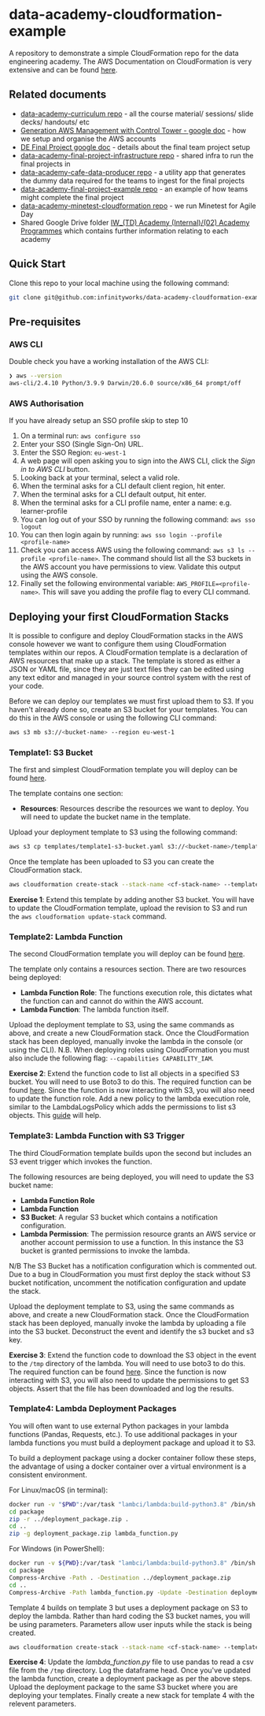 # data-academy-cloudformation-example

A repository to demonstrate a simple CloudFormation repo for the data engineering academy. The AWS Documentation on CloudFormation is very extensive and can be found [here](https://docs.aws.amazon.com/AWSCloudFormation/latest/UserGuide/Welcome.html).

## Related documents

- [data-academy-curriculum repo](https://github.com/infinityworks/data-academy-curriculum) - all the course material/ sessions/ slide decks/ handouts/ etc
- [Generation AWS Management with Control Tower - google doc](https://docs.google.com/document/d/10xv8hl_bPzx8r6rQPt6p9NLYt_9zNHkk1ixdVhKyDXY/edit#heading=h.vxoa2rmlwyzp) - how we setup and organise the AWS accounts
- [DE Final Project google doc](https://docs.google.com/document/d/1GQ6avVo6iwYYs3LC7qPPmIIszPKaMyenuO8VvMjk2yM/edit#) - details about the final team project setup
- [data-academy-final-project-infrastructure repo](https://github.com/infinityworks/data-academy-final-project-infrastructure) - shared infra to run the final projects in
- [data-academy-cafe-data-producer repo](https://github.com/infinityworks/data-academy-cafe-data-producer) - a utility app that generates the dummy data required for the teams to ingest for the final projects
- [data-academy-final-project-example repo](https://github.com/infinityworks/data-academy-final-project-example) - an example of how teams might complete the final project
- [data-academy-minetest-cloudformation repo](https://github.com/infinityworks/data-academy-minetest-cloudformation) - we run Minetest for Agile Day
- Shared Google Drive folder [IW_(TD) Academy (Internal)/(02) Academy Programmes](https://drive.google.com/drive/u/0/folders/1fuDu33h6w7a6xFhRZvEIQ8zAsf7bHV1X) which contains further information relating to each academy

## Quick Start

Clone this repo to your local machine using the following command:

```sh
git clone git@github.com:infinityworks/data-academy-cloudformation-example.git
```

## Pre-requisites

### AWS CLI

Double check you have a working installation of the AWS CLI:

```sh
❯ aws --version
aws-cli/2.4.10 Python/3.9.9 Darwin/20.6.0 source/x86_64 prompt/off
```

### AWS Authorisation

If you have already setup an SSO profile skip to step 10

1. On a terminal run: `aws configure sso`
2. Enter your SSO (Single Sign-On) URL.
3. Enter the SSO Region: `eu-west-1`
4. A web page will open asking you to sign into the AWS CLI, click the *Sign in to AWS CLI* button.
5. Looking back at your terminal, select a valid role.
6. When the terminal asks for a CLI default client region, hit enter.
7. When the terminal asks for a CLI default output, hit enter.
8. When the terminal asks for a CLI profile name, enter a name: e.g. learner-profile
9. You can log out of your SSO by running the following command: `aws sso logout`
10. You can then login again by running: `aws sso login --profile <profile-name>`
11. Check you can access AWS using the following command: `aws s3 ls --profile <profile-name>`. The command should list all the S3 buckets in the AWS account you have permissions to view. Validate this output using the AWS console.
12. Finally set the following environmental variable: `AWS_PROFILE=<profile-name>`. This will save you adding the profile flag to every CLI command.

## Deploying your first CloudFormation Stacks

It is possible to configure and deploy CloudFormation stacks in the AWS console however we want to configure them using CloudFormation templates within our repos. A CloudFormation template is a declaration of AWS resources that make up a stack. The template is stored as either a JSON or YAML file, since they are just text files they can be edited using any text editor and managed in your source control system with the rest of your code.

Before we can deploy our templates we must first upload them to S3. If you haven't already done so, create an S3 bucket for your templates. You can do this in the AWS console or using the following CLI command:

```sh
aws s3 mb s3://<bucket-name> --region eu-west-1
```

### Template1: S3 Bucket

The first and simplest CloudFormation template you will deploy can be found [here](templates/template1-s3-bucket.yaml).

The template contains one section:

- **Resources**: Resources describe the resources we want to deploy. You will need to update the bucket name in the template.

Upload your deployment template to S3 using the following command:

```sh
aws s3 cp templates/template1-s3-bucket.yaml s3://<bucket-name>/templates/template1-s3-bucket.yaml
```

Once the template has been uploaded to S3 you can create the CloudFormation stack.

```sh
aws cloudformation create-stack --stack-name <cf-stack-name> --template-url https://<bucket-name>.s3.eu-west-1.amazonaws.com/templates/template1-s3-bucket.yaml --region eu-west-1
```

**Exercise 1**: Extend this template by adding another S3 bucket. You will have to update the CloudFormation template, upload the revision to S3 and run the `aws cloudformation update-stack` command.

### Template2: Lambda Function

The second CloudFormation template you will deploy can be found [here](templates/template2-lambda.yaml).

The template only contains a resources section. There are two resources being deployed:

- **Lambda Function Role**: The functions execution role, this dictates what the function can and cannot do within the AWS account.
- **Lambda Function**: The lambda function itself.

Upload the deployment template to S3, using the same commands as above, and create a new CloudFormation stack. Once the CloudFormation stack has been deployed, manually invoke the lambda in the console (or using the CLI). N.B. When deploying roles using CloudFormation you must also include the following flag: `--capabilities CAPABILITY_IAM`.

**Exercise 2**: Extend the function code to list all objects in a specified S3 bucket. You will need to use Boto3 to do this. The required function can be found [here](https://boto3.amazonaws.com/v1/documentation/api/latest/reference/services/s3.html#S3.Client.list_objects). Since the function is now interacting with S3, you will also need to update the function role. Add a new policy to the lambda execution role, similar to the LambdaLogsPolicy which adds the permissions to list s3 objects. This [guide](https://aws.amazon.com/premiumsupport/knowledge-center/lambda-execution-role-s3-bucket/) will help.

### Template3: Lambda Function with S3 Trigger

The third CloudFormation template builds upon the second but includes an S3 event trigger which invokes the function.

The following resources are being deployed, you will need to update the S3 bucket name:

- **Lambda Function Role**
- **Lambda Function**
- **S3 Bucket**: A regular S3 bucket which contains a notification configuration.
- **Lambda Permission**: The permission resource grants an AWS service or another account permission to use a function. In this instance the S3 bucket is granted permissions to invoke the lambda.

N/B The S3 Bucket has a notification configuration which is commented out. Due to a bug in CloudFormation you must first deploy the stack without S3 bucket notification, uncomment the notification configuration and update the stack.

Upload the deployment template to S3, using the same commands as above, and create a new CloudFormation stack. Once the CloudFormation stack has been deployed, manually invoke the lambda by uploading a file into the S3 bucket. Deconstruct the event and identify the s3 bucket and s3 key.

**Exercise 3**: Extend the function code to download the S3 object in the event to the `/tmp` directory of the lambda. You will need to use boto3 to do this. The required function can be found [here](https://boto3.amazonaws.com/v1/documentation/api/latest/reference/services/s3.html#S3.Client.download_file). Since the function is now interacting with S3, you will also need to update the permissions to get S3 objects. Assert that the file has been downloaded and log the results.

### Template4: Lambda Deployment Packages

You will often want to use external Python packages in your lambda functions (Pandas, Requests, etc.). To use additional packages in your lambda functions you must build a deployment package and upload it to S3.

To build a deployment package using a docker container follow these steps, the advantage of using a docker container over a virtual environment is a consistent environment.

For Linux/macOS (in terminal):

```sh
docker run -v "$PWD":/var/task "lambci/lambda:build-python3.8" /bin/sh -c "pip install -r requirements.txt -t package/; exit"
cd package
zip -r ../deployment_package.zip .
cd ..
zip -g deployment_package.zip lambda_function.py
```

For Windows (in PowerShell):

```sh
docker run -v ${PWD}:/var/task "lambci/lambda:build-python3.8" /bin/sh -c "pip install -r requirements.txt -t package/; exit"
cd package
Compress-Archive -Path . -Destination ../deployment_package.zip
cd ..
Compress-Archive -Path lambda_function.py -Update -Destination deployment_package.zip
```

Template 4 builds on template 3 but uses a deployment package on S3 to deploy the lambda. Rather than hard coding the S3 bucket names, you will be using parameters. Parameters allow user inputs while the stack is being created.

```sh
aws cloudformation create-stack --stack-name <cf-stack-name> --template-url https://<bucket-name>.s3.eu-west-1.amazonaws.com/templates/template4-lambda-s3.yaml --region eu-west-1 --parameters ParameterKey=DeploymentBucket,ParameterValue=<BUCKET> ParameterKey=DeploymentPackageKey,ParameterValue=<KEY> ParameterKey=BucketName,ParameterValue=<BUCKET> --capabilities CAPABILITY_IAM
```

**Exercise 4**: Update the *lambda_function.py* file to use pandas to read a csv file from the `/tmp` directory. Log the dataframe head. Once you've updated the lambda function, create a deployment package as per the above steps. Upload the deployment package to the same S3 bucket where you are deploying your templates. Finally create a new stack for template 4 with the relevent parameters.
